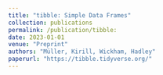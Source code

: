 ```yaml
---
title: "tibble: Simple Data Frames"
collection: publications
permalink: /publication/tibble:
date: 2023-01-01
venue: "Preprint"
authors: "Müller, Kirill, Wickham, Hadley"
paperurl: "https://tibble.tidyverse.org/"
---
```

